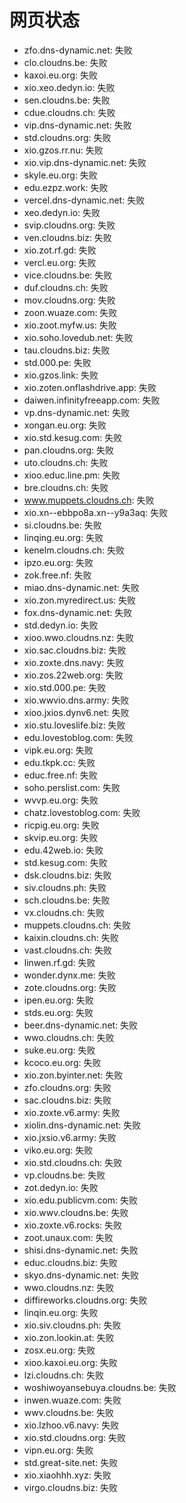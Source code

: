 # 网页状态
- zfo.dns-dynamic.net: 失败
- clo.cloudns.be: 失败
- kaxoi.eu.org: 失败
- xio.xeo.dedyn.io: 失败
- sen.cloudns.be: 失败
- cdue.cloudns.ch: 失败
- vip.dns-dynamic.net: 失败
- std.cloudns.org: 失败
- xio.gzos.rr.nu: 失败
- xio.vip.dns-dynamic.net: 失败
- skyle.eu.org: 失败
- edu.ezpz.work: 失败
- vercel.dns-dynamic.net: 失败
- xeo.dedyn.io: 失败
- svip.cloudns.org: 失败
- ven.cloudns.biz: 失败
- xio.zot.rf.gd: 失败
- vercl.eu.org: 失败
- vice.cloudns.be: 失败
- duf.cloudns.ch: 失败
- mov.cloudns.org: 失败
- zoon.wuaze.com: 失败
- xio.zoot.myfw.us: 失败
- xio.soho.lovedub.net: 失败
- tau.cloudns.biz: 失败
- std.000.pe: 失败
- xio.gzos.link: 失败
- xio.zoten.onflashdrive.app: 失败
- daiwen.infinityfreeapp.com: 失败
- vp.dns-dynamic.net: 失败
- xongan.eu.org: 失败
- xio.std.kesug.com: 失败
- pan.cloudns.org: 失败
- uto.cloudns.ch: 失败
- xioo.educ.line.pm: 失败
- bre.cloudns.ch: 失败
- www.muppets.cloudns.ch: 失败
- xio.xn--ebbpo8a.xn--y9a3aq: 失败
- si.cloudns.be: 失败
- linqing.eu.org: 失败
- kenelm.cloudns.ch: 失败
- ipzo.eu.org: 失败
- zok.free.nf: 失败
- miao.dns-dynamic.net: 失败
- xio.zon.myredirect.us: 失败
- fox.dns-dynamic.net: 失败
- std.dedyn.io: 失败
- xioo.wwo.cloudns.nz: 失败
- xio.sac.cloudns.biz: 失败
- xio.zoxte.dns.navy: 失败
- xio.zos.22web.org: 失败
- xio.std.000.pe: 失败
- xio.wwvio.dns.army: 失败
- xioo.jxios.dynv6.net: 失败
- xio.stu.loveslife.biz: 失败
- edu.lovestoblog.com: 失败
- vipk.eu.org: 失败
- edu.tkpk.cc: 失败
- educ.free.nf: 失败
- soho.perslist.com: 失败
- wvvp.eu.org: 失败
- chatz.lovestoblog.com: 失败
- ricpig.eu.org: 失败
- skvip.eu.org: 失败
- edu.42web.io: 失败
- std.kesug.com: 失败
- dsk.cloudns.biz: 失败
- siv.cloudns.ph: 失败
- sch.cloudns.be: 失败
- vx.cloudns.ch: 失败
- muppets.cloudns.ch: 失败
- kaixin.cloudns.ch: 失败
- vast.cloudns.ch: 失败
- linwen.rf.gd: 失败
- wonder.dynx.me: 失败
- zote.cloudns.org: 失败
- ipen.eu.org: 失败
- stds.eu.org: 失败
- beer.dns-dynamic.net: 失败
- wwo.cloudns.ch: 失败
- suke.eu.org: 失败
- kcoco.eu.org: 失败
- xio.zon.byinter.net: 失败
- zfo.cloudns.org: 失败
- sac.cloudns.biz: 失败
- xio.zoxte.v6.army: 失败
- xiolin.dns-dynamic.net: 失败
- xio.jxsio.v6.army: 失败
- viko.eu.org: 失败
- xio.std.cloudns.ch: 失败
- vp.cloudns.be: 失败
- zot.dedyn.io: 失败
- xio.edu.publicvm.com: 失败
- xio.wwv.cloudns.be: 失败
- xio.zoxte.v6.rocks: 失败
- zoot.unaux.com: 失败
- shisi.dns-dynamic.net: 失败
- educ.cloudns.biz: 失败
- skyo.dns-dynamic.net: 失败
- wwo.cloudns.nz: 失败
- diffireworks.cloudns.org: 失败
- linqin.eu.org: 失败
- xio.siv.cloudns.ph: 失败
- xio.zon.lookin.at: 失败
- zosx.eu.org: 失败
- xioo.kaxoi.eu.org: 失败
- lzi.cloudns.ch: 失败
- woshiwoyansebuya.cloudns.be: 失败
- inwen.wuaze.com: 失败
- wwv.cloudns.be: 失败
- xio.lzhoo.v6.navy: 失败
- xio.std.cloudns.org: 失败
- vipn.eu.org: 失败
- std.great-site.net: 失败
- xio.xiaohhh.xyz: 失败
- virgo.cloudns.biz: 失败
